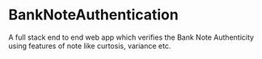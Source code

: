 # BankNoteAuthentication
A full stack end to end web app which verifies the Bank Note Authenticity using features of note like curtosis, variance etc.
